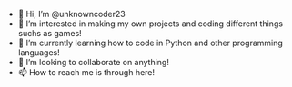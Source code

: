 - 👋 Hi, I’m @unknowncoder23
- 👀 I’m interested in making my own projects and coding different things suchs as games!
- 🌱 I’m currently learning how to code in Python and other programming languages!
- 💞️ I’m looking to collaborate on anything!
- 📫 How to reach me is through here!

<!---
unknowncoder23/unknowncoder23 is a ✨ special ✨ repository because its `AboutMe.md` (this file) appears on your GitHub profile.
You can click the Preview link to take a look at your changes.
--->
